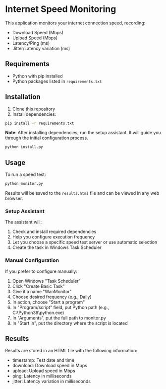 # Internet Speed Monitoring

This application monitors your internet connection speed, recording:
- Download Speed (Mbps)
- Upload Speed (Mbps)
- Latency/Ping (ms)
- Jitter/Latency variation (ms)

## Requirements

- Python with pip installed
- Python packages listed in `requirements.txt`

## Installation

1. Clone this repository
2. Install dependencies:
```bash
pip install -r requirements.txt
```

**Note**: After installing dependencies, run the setup assistant. It will guide you through the initial configuration process.
```bash
python install.py
```

## Usage

To run a speed test:
```bash
python monitor.py
```

Results will be saved to the `results.html` file and can be viewed in any web browser.

### Setup Assistant

The assistant will:
1. Check and install required dependencies
2. Help you configure execution frequency
3. Let you choose a specific speed test server or use automatic selection
4. Create the task in Windows Task Scheduler

### Manual Configuration

If you prefer to configure manually:
1. Open Windows "Task Scheduler"
2. Click "Create Basic Task"
3. Give it a name "WanMonitor"
4. Choose desired frequency (e.g., Daily)
5. In action, choose "Start a program"
6. In "Program/script" field, put Python path (e.g., C:\Python39\python.exe)
7. In "Arguments", put the full path to monitor.py
8. In "Start in", put the directory where the script is located

## Results

Results are stored in an HTML file with the following information:
- timestamp: Test date and time
- download: Download speed in Mbps
- upload: Upload speed in Mbps
- ping: Latency in milliseconds
- jitter: Latency variation in milliseconds
